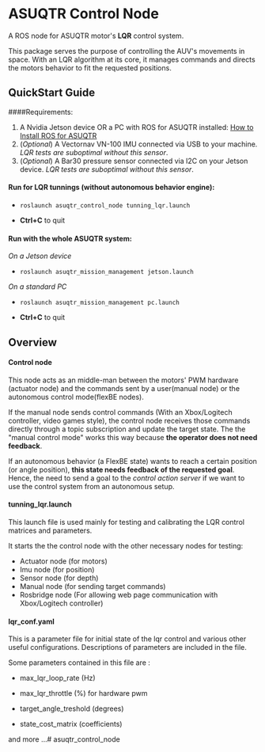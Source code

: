 ASUQTR Control Node
====================

A ROS node for ASUQTR motor's **LQR** control system.

This package serves the purpose of controlling the AUV's movements in space. With an LQR algorithm at its core, it 
manages commands and directs the motors behavior to fit the requested positions.

QuickStart Guide
----------------


####Requirements:
1. A Nvidia Jetson device OR a PC with ROS for ASUQTR installed:
[How to Install ROS for ASUQTR](https://confluence.asuqtr.com/display/SUBUQTR/How+to+install+ROS+for+ASUQTR)
2. (_Optional_) A Vectornav VN-100 IMU connected via USB to your machine. _LQR tests are suboptimal without this sensor_.
3. (_Optional_) A Bar30 pressure sensor connected via I2C on your Jetson device. _LQR tests are suboptimal without this sensor_.

#### Run for LQR tunnings (without autonomous behavior engine):

* <pre><code>roslaunch asuqtr_control_node tunning_lqr.launch</code></pre>
* **Ctrl+C** to quit

#### Run with the whole ASUQTR system:
_On a Jetson device_
* <pre><code>roslaunch asuqtr_mission_management jetson.launch</code></pre>
_On a standard PC_
* <pre><code>roslaunch asuqtr_mission_management pc.launch</code></pre>
* **Ctrl+C** to quit


Overview 
--------

#### Control node

This node acts as an middle-man between the motors' PWM hardware (actuator node) and the commands sent by a 
user(manual node) or the autonomous control mode(flexBE nodes).

If the manual node sends control commands (With an Xbox/Logitech controller, video games style), the control node
receives those commands directly through a topic subscription and update the target state. The the "manual control
mode" works this way because **the operator does not need feedback**.

If an autonomous behavior (a FlexBE state) wants to reach a certain position (or angle position), **this state needs
feedback of the requested goal**. Hence, the need to send a goal to the _control action server_ if we want to use
the control system from an autonomous setup.


#### tunning_lqr.launch

This launch file is used mainly for testing and calibrating the LQR control matrices and parameters.

It starts the the control node with the other necessary nodes for testing:
 * Actuator node (for motors)
 * Imu node (for position)
 * Sensor node (for depth)
 * Manual node (for sending target commands)
 * Rosbridge node (For allowing web page communication with Xbox/Logitech controller)

#### lqr_conf.yaml
This is a parameter file for initial state of the lqr control and various other useful configurations. Descriptions of parameters are included in the file.

Some parameters  contained in this file are :

* max_lqr_loop_rate (Hz)

* max_lqr_throttle (%) for hardware pwm
* target_angle_treshold (degrees)
* state_cost_matrix (coefficients)

and more ...# asuqtr_control_node

